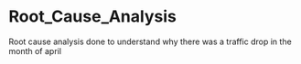 # Root_Cause_Analysis
Root cause analysis done to understand why there was a traffic drop in the month of april
